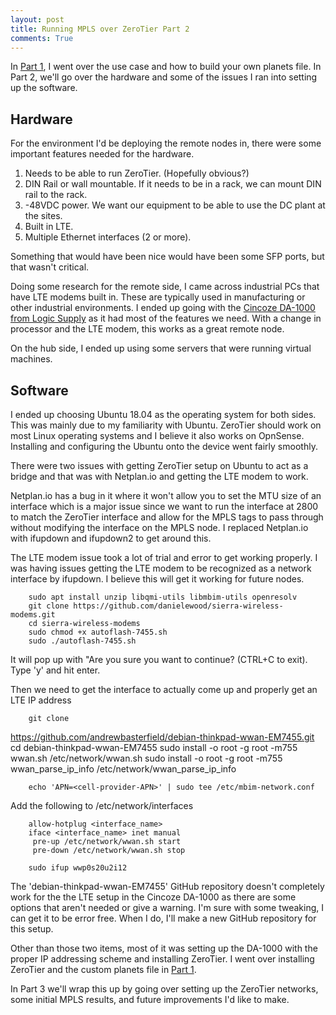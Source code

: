 ```yaml
---
layout: post
title: Running MPLS over ZeroTier Part 2
comments: True
---
```


In [Part 1](https://gotz.co/2019/02/17/mpls-over-zerotier-pt-1/), I
went over the use case and how to build your own planets file. In Part
2, we'll go over the hardware and some of the issues I ran into setting up the software.

## Hardware

For the environment I'd be deploying the remote nodes in, there were some important features
needed for the hardware.

1. Needs to be able to run ZeroTier. (Hopefully obvious?)
2. DIN Rail or wall mountable. If it needs to be in a rack, we can
mount DIN rail to the rack.
3. -48VDC power. We want our equipment to be able to use the DC plant at the
sites.
4. Built in LTE.
5. Multiple Ethernet interfaces (2 or more).

Something that would have been nice would have been some SFP ports,
but that wasn't critical.

Doing some research for the remote side, I came across industrial PCs that have LTE modems built in. These are typically
used in manufacturing or other industrial environments. I ended up going with the [Cincoze DA-1000
from Logic Supply](https://www.logicsupply.com/da-1000/) as it had most of the features we need. With a change in processor and the LTE modem, this works as a great remote node.

On the hub side, I ended up using some servers that were running virtual
machines. 

## Software

I ended up choosing Ubuntu 18.04 as the operating system for both sides. This was mainly due to my familiarity with Ubuntu. ZeroTier should work on most Linux operating systems and I believe it also works on OpnSense. Installing and configuring the Ubuntu onto the device went fairly smoothly.

There were two issues with getting ZeroTier setup on Ubuntu to act as a bridge
and that was with Netplan.io and getting the LTE
modem to work.

Netplan.io has a bug in it where it won't allow you to set the MTU
size of an interface which is a major issue since we want to run the
interface at 2800 to match the ZeroTier interface and allow for the
MPLS tags to pass through without modifying the interface on the MPLS
node. I replaced Netplan.io with ifupdown and ifupdown2 to get around
this.

The LTE modem issue took a lot of trial and error to get working
properly. I was having issues getting the LTE modem to be recognized
as a network interface by ifupdown. I believe this will get it working
for future nodes.

        sudo apt install unzip libqmi-utils libmbim-utils openresolv
        git clone https://github.com/danielewood/sierra-wireless-modems.git
        cd sierra-wireless-modems
        sudo chmod +x autoflash-7455.sh
        sudo ./autoflash-7455.sh


It will pop up with "Are you sure you want to continue? (CTRL+C to
exit). Type 'y' and hit enter.

Then we need to get the interface to actually come up and properly get
an LTE IP address

        git clone
https://github.com/andrewbasterfield/debian-thinkpad-wwan-EM7455.git
        cd debian-thinkpad-wwan-EM7455
        sudo install -o root -g root -m755 wwan.sh /etc/network/wwan.sh
        sudo install -o root -g root -m755 wwan_parse_ip_info /etc/network/wwan_parse_ip_info

        echo 'APN=<cell-provider-APN>' | sudo tee /etc/mbim-network.conf

  Add the following to /etc/network/interfaces

        allow-hotplug <interface_name>
        iface <interface_name> inet manual
         pre-up /etc/network/wwan.sh start
         pre-down /etc/network/wwan.sh stop

        sudo ifup wwp0s20u2i12

The 'debian-thinkpad-wwan-EM7455' GitHub repository doesn't completely
work for the the LTE setup in the Cincoze DA-1000 as there are some
options that aren't needed or give a warning. I'm sure with some
tweaking, I can get it to be error free. When I do, I'll make a new
GitHub repository for this setup.

Other than those two items, most of it was setting up the DA-1000 with
the proper IP addressing scheme and installing ZeroTier. I went over
installing ZeroTier and the custom planets file in [Part
1](https://gotz.co/2019/02/17/mpls-over-zerotier-pt-1/).


In Part 3 we'll wrap this up by going over setting up the ZeroTier networks, some initial MPLS results, and future improvements I'd like to make.
